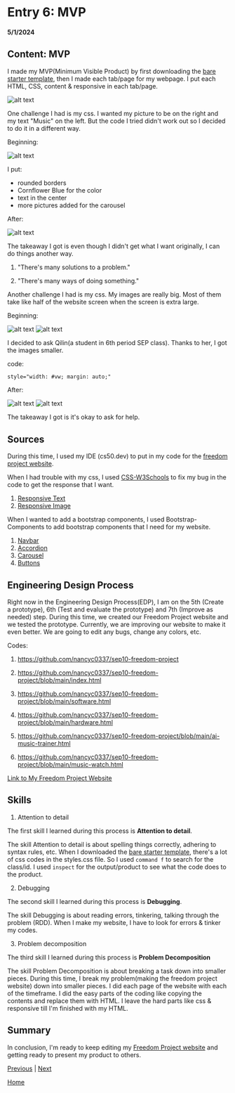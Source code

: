 # Entry 6: MVP
#### 5/1/2024

## Content: MVP

I made my MVP(Minimum Visible Product) by first downloading the [bare starter template](https://startbootstrap.com/template/bare), then I made each tab/page for my webpage. I put each HTML, CSS, content & responsive in each tab/page.

![alt text](image-3.png)

One challenge I had is my css. I wanted my picture to be on the right and my text "Music" on the left. But the code I tried didn't work out so I decided to do it in a different way.

Beginning:

![alt text](image-2.png)

I put:
* rounded borders
* Cornflower Blue for the color
* text in the center
* more pictures added for the carousel

After:

![alt text](image-4.png)

The takeaway I got is even though I didn't get what I want originally, I can do things another way.

1. "There's many solutions to a problem."

2. "There's many ways of doing something."

Another challenge I had is my css. My images are really big. Most of them take like half of the website screen when the screen is extra large.

Beginning:

![alt text](image-5.png)
![alt text](image-6.png)

I decided to ask Qilin(a student in 6th period SEP class). Thanks to her, I got the images smaller.

code:
```html
style="width: #vw; margin: auto;"
```

After:

![alt text](image-7.png)
![alt text](image-8.png)

The takeaway I got is it's okay to ask for help.

## Sources

During this time, I used my IDE (cs50.dev) to put in my code for the [freedom project website](https://nancyc0337.github.io/sep10-freedom-project).

When I had trouble with my css, I used [CSS-W3Schools](https://www.w3schools.com/css/default.asp) to fix my bug in the code to get the response that I want.

1) [Responsive Text](https://www.w3schools.com/howto/howto_css_responsive_text.asp)
2) [Responsive Image](https://www.w3schools.com/howto/howto_css_image_responsive.asp)

When I wanted to add a bootstrap components, I used Bootstrap-Components to add bootstrap components that I need for my website.
1) [Navbar](https://getbootstrap.com/docs/5.2/components/navbar/)
2) [Accordion](https://getbootstrap.com/docs/5.2/components/accordion/)
3) [Carousel](https://getbootstrap.com/docs/5.2/components/carousel/)
4) [Buttons](https://getbootstrap.com/docs/5.2/components/buttons/)

## Engineering Design Process

Right now in the Engineering Design Process(EDP), I am on the 5th (Create a prototype), 6th (Test and evaluate the prototype) and 7th (Improve as needed) step. During this time, we created our Freedom Project website and we tested the prototype. Currently, we are improving our website to make it even better. We are going to edit any bugs, change any colors, etc.

Codes:

1) https://github.com/nancyc0337/sep10-freedom-project

2) https://github.com/nancyc0337/sep10-freedom-project/blob/main/index.html

3) https://github.com/nancyc0337/sep10-freedom-project/blob/main/software.html

4) https://github.com/nancyc0337/sep10-freedom-project/blob/main/hardware.html

5) https://github.com/nancyc0337/sep10-freedom-project/blob/main/ai-music-trainer.html

6) https://github.com/nancyc0337/sep10-freedom-project/blob/main/music-watch.html

[Link to My Freedom Project Website](https://nancyc0337.github.io/sep10-freedom-project)

## Skills

1) Attention to detail

The first skill I learned during this process is **Attention to detail**.

The skill Attention to detail is about spelling things correctly, adhering to syntax rules, etc. When I downloaded the [bare starter template](https://startbootstrap.com/template/bare), there's a lot of css codes in the styles.css file. So I used `command f` to search for the class/id. I used `inspect` for the output/product to see what the code does to the product.

2) Debugging

The second skill I learned during this process is **Debugging**.

The skill Debugging is about reading errors, tinkering, talking through the problem (RDD). When I make my website, I have to look for errors & tinker my codes.

3) Problem decomposition

The third skill I learned during this process is **Problem Decomposition**

The skill Problem Decomposition is about breaking a task down into smaller pieces. During this time, I break my problem(making the freedom project website) down into smaller pieces. I did each page of the website with each of the timeframe. I did the easy parts of the coding like copying the contents and replace them with HTML. I leave the hard parts like css & responsive till I'm finished with my HTML.

## Summary
In conclusion, I'm ready to keep editing my [Freedom Project website](https://nancyc0337.github.io/sep10-freedom-project) and getting ready to present my product to others.

[Previous](entry05.md) | [Next](entry07.md)

[Home](../README.md)
